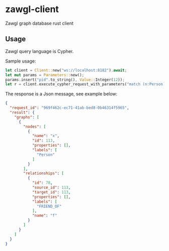 # zawgl-client
Zawgl graph database rust client

## Usage
Zawgl query language is Cypher.

Sample usage:
```rust
let client = Client::new("ws://localhost:8182").await;
let mut params = Parameters::new();
params.insert("pid".to_string(), Value::Integer(12));
let r = client.execute_cypher_request_with_parameters("match (n:Person) where id(n) = $pid return n", params).await;
```
The response is a Json message, see example below:
```json
{
  "request_id": "969f462c-ec71-41ab-bed8-0b46314f5965",
  "result": {
    "graphs": [
      {
        "nodes": [
          {
            "name": "x",
            "id": 113,
            "properties": [],
            "labels": [
              "Person"
            ]
          }
        ],
        "relationships": [
          {
            "id": 78,
            "source_id": 113,
            "target_id": 113,
            "properties": [],
            "labels": [
              "FRIEND_OF"
            ],
            "name": "f"
          }
        ]
      }
    ]
  }
}
```